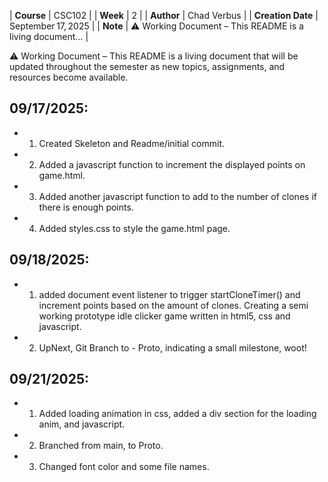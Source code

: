 | **Course**        | CSC102 |
| **Week**          | 2 |
| **Author**        | Chad Verbus |
| **Creation Date** | September 17, 2025 |
| **Note**          | ⚠️ Working Document – This README is a living document… |

⚠️ Working Document – This README is a living document that will be updated throughout the semester as new topics, assignments, and resources become available.
 
## 09/17/2025:
* 1. Created Skeleton and Readme/initial commit.
* 2. Added a javascript function to increment the displayed points on game.html.
* 3. Added another javascript function to add to the number of clones if there is enough points. 
* 4. Added styles.css to style the game.html page.
## 09/18/2025:
* 1. added document event listener to trigger startCloneTimer() and increment points based on the amount of clones. Creating a semi working prototype idle clicker game written in html5, css and javascript. 
* 2. UpNext, Git Branch to - Proto, indicating a small milestone, woot!
## 09/21/2025:
* 1. Added loading animation in css, added a div section for the loading anim, and javascript.
* 2. Branched from main, to Proto. 
* 3. Changed font color and some file names.